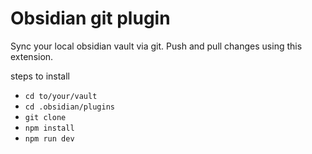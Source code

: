 # Obsidian git plugin

Sync your local obsidian vault via git.
Push and pull changes using this extension.

steps to install
- `cd to/your/vault`
- `cd .obsidian/plugins`
- `git clone`
- `npm install`
- `npm run dev`